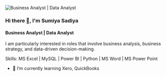 ![Business Analyst | Data Analyst](https://media.licdn.com/dms/image/v2/D5616AQH2TdxFtwXmVg/profile-displaybackgroundimage-shrink_350_1400/profile-displaybackgroundimage-shrink_350_1400/0/1724671363448?e=1751500800&v=beta&t=8XIXo9hlymLDf27LjF0btLEeQ38OcBlt5WAYbFbQv54)

### Hi there 👋, I'm Sumiya Sadiya
#### Business Analyst | Data Analyst


I am particularly interested in roles that involve business analysis, business strategy, and data-driven decision-making.

Skills: MS Excel | MySQL | Power BI | Python | MS Word | MS Power Point

- 🌱 I’m currently learning Xero, QuickBooks 


